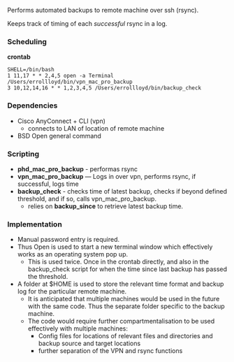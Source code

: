 Performs automated backups to remote machine over ssh (rsync).

Keeps track of timing of each *successful* rsync in a log.



### Scheduling

**crontab**
```
SHELL=/bin/bash
1 11,17 * * 2,4,5 open -a Terminal /Users/errollloyd/bin/vpn_mac_pro_backup
3 10,12,14,16 * * 1,2,3,4,5 /Users/errollloyd/bin/backup_check
```

### Dependencies 
* Cisco AnyConnect + CLI (vpn)
	* connects to LAN of location of remote machine
* BSD Open general command

### Scripting

* **phd_mac_pro_backup** - performas rsync
* **vpn_mac_pro_backup** — Logs in over vpn, performs rsync, if successful, logs time
* **backup_check** - checks time of latest backup, checks if beyond defined threshold, and if so, calls vpn_mac_pro_backup.
	* relies on **backup_since** to retrieve latest backup time.


### Implementation

* Manual password entry is required.  
* Thus Open is used to start a new terminal window which effectively works as an operating system pop up.
	* This is used twice.  Once in the crontab directly, and also in the backup_check script for when the time since last backup has passed the threshold.
* A folder at $HOME is used to store the relevant time format and backup log for the particular remote machine.
	* It is anticipated that multiple machines would be used in the future with the same code.  Thus the separate folder specific to the backup machine.
	* The code would require further compartmentalisation to be used effectively with multiple machines:
		* Config files for locations of relevant files and directories and backup source and target locations
		* further separation of the VPN and rsync functions